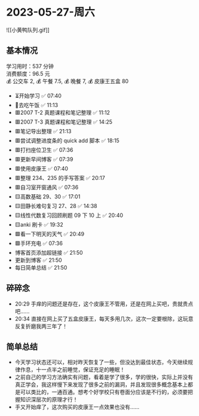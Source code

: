 # 2023-05-27-周六

![[小黄鸭队列.gif]]

## 基本情况

学习用时：537 分钟  
消费额度：96.5 元  
💰 公交车 2, 💰 午餐 7.5, 💰 晚餐 7, 💰 皮康王五盒 80

-   ⏳开始学习 ✅ 07:40
-   🍕去吃午饭 ✅ 11:13
-   🟥2007 T-2 真题课程和笔记整理 ✅ 11:12
-   🟥2007 T-3 真题课程和笔记整理 ✅ 14:25
-   🟥笔记导出整理 ✅ 21:13
-   🟥尝试调整进度条的 quick add 脚本 ✅ 18:15
-   🟥打扫座位卫生 ✅ 07:36
-   🟥更新早间博客 ✅ 07:39
-   🟥使用皮康王 ✅ 07:40
-   🟥整理 234、235 的手写答案 ✅ 20:17
-   🟥自习室开窗通风 ✅ 07:36
-   🟨高数基础 29、30 ✅ 17:01
-   🟨田静长难句复习 27、28 ✅ 14:38
-   🟨线性代数复习回顾刷题 09 下 10 上 ✅ 20:40
-   🟨anki 刷卡 ✅ 19:32
-   🟩看一下明天的天气 ✅ 20:49
-   🟩手环充电 ✅ 07:36
-   博客首页添加超链接 ✅ 21:50
-   更新到博客 ✅ 21:50
-   每日简单总结 ✅ 21:50

## 碎碎念

-   20:29 手痒的问题还是存在，这个皮康王不管用，还是在网上买吧，贵就贵点吧……
-   20:34 直接在网上买了五盒皮康王，每天多用几次，这次一定要根除，这玩意反复折磨我两三年了！

## 简单总结

- 今天学习状态还可以，相对昨天恢复了一些，但没达到最佳状态，今天继续规律作息，十一点半之前睡觉，保证充足的睡眠！
- 之前自己的学习方法确实有问题，看着是学了很多，学的很快，实际上并没有真正学会，我这样慢下来发现了很多之前的漏洞，并且发现很多概念基本上都是可以类比的，一通百通。想考个好学校只有卷面分应该是不行的，必须要把握知识深层次的原理才行！
- 手又开始痒了，这次购买的皮康王一点效果也没有……